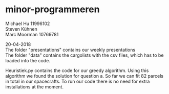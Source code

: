 # minor-programmeren

Michael Hu 11996102  
Steven Kühnen  
Marc Moorman 10769781  


20-04-2018  
The folder "presentations" contains our weekly presentations  
The folder "data" contains the cargolists with the csv files, which has to be loaded into the code. 

Heuristiek.py contains the code for our greedy algorithm. Using this algorithm we found the solution for question a. So far we can fit 82 parcels in total in our spacecrafts. To run our code there is no need for extra installations at the moment. 

